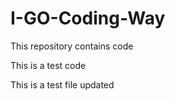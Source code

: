 I-GO-Coding-Way
===============

This repository contains code


This is a test code

This is a test file updated
